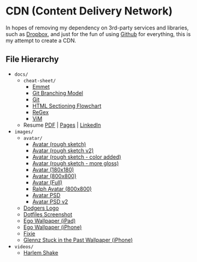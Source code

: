 # CDN (Content Delivery Network)

In hopes of removing my dependency on 3rd-party services and libraries, such as [Dropbox](http://dropbox.com/), and just for the fun of using [Github](https://github.com/) for everything, this is my attempt to create a CDN.

## File Hierarchy

- `docs/`
	- `cheat-sheet/`
		- [Emmet](http://cdn.chrisopedia.me/docs/cheat-sheet/emmet.md)
		- [Git Branching Model](http://cdn.chrisopedia.me/docs/cheat-sheet/git-branching-model.pdf)
		- [Git](http://cdn.chrisopedia.me/docs/cheat-sheet/git.png)
		- [HTML Sectioning Flowchart](http://cdn.chrisopedia.me/docs/cheat-sheet/html-sectioning-flowchart.pdf)
		- [ReGex](http://cdn.chrisopedia.me/docs/cheat-sheet/regex.pdf)
		- [ViM](http://cdn.chrisopedia.me/docs/cheat-sheet/vim.gif)
	- Resume [PDF](http://cdn.chrisopedia.me/docs/resume.pdf) | [Pages](http://cdn.chrisopedia.me/docs/resume.pages) | [LinkedIn](http://cdn.chrisopedia.me/docs/linkedin.pdf)
- `images/`
	- `avatar/`
		- [Avatar (rough sketch)](http://cdn.chrisopedia.me/images/avatar/01.png)
		- [Avatar (rough sketch v2)](http://cdn.chrisopedia.me/images/avatar/02.png)
		- [Avatar (rough sketch - color added)](http://cdn.chrisopedia.me/images/avatar/03.png)
		- [Avatar (rough sketch - more gloss)](http://cdn.chrisopedia.me/images/avatar/04.png)
		- [Avatar (180x180)](http://cdn.chrisopedia.me/images/avatar/180x180.png)
		- [Avatar (800x800)](http://cdn.chrisopedia.me/images/avatar/800x800.png)
		- [Avatar (Full)](http://cdn.chrisopedia.me/images/avatar/full.png)
		- [Ralph Avatar (800x800)](http://cdn.chrisopedia.me/images/avatar/ralph-800x800.png)
		- [Avatar PSD](http://cdn.chrisopedia.me/images/avatar/version-1.psd)
		- [Avatar PSD v2](http://cdn.chrisopedia.me/images/avatar/version-2.psd)
	- [Dodgers Logo](http://cdn.chrisopedia.me/images/dodgers.jpg)
	- [Dotfiles Screenshot](http://cdn.chrisopedia.me/images/dotfiles-screenshot.png)
	- [Ego Wallpaper (iPad)](http://cdn.chrisopedia.me/images/ego-ipad.png)
	- [Ego Wallpaper (iPhone)](http://cdn.chrisopedia.me/images/ego-iphone.png)
	- [Fixie](http://cdn.chrisopedia.me/images/fixie.psd)
	- [Glennz Stuck in the Past Wallpaper (iPhone)](http://cdn.chrisopedia.me/images/stuck-in-the-past.jpg)
- `videos/`
	- [Harlem Shake](http://cdn.chrisopedia.me/videos/harlem-shake.mov)
